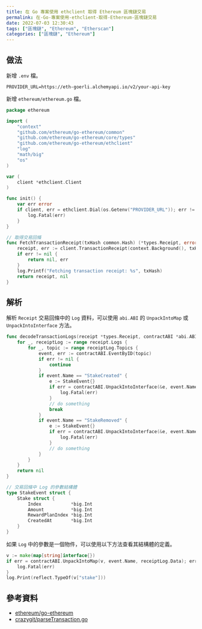 ```yaml
---
title: 在 Go 專案使用 ethclient 取得 Ethereum 區塊鏈交易
permalink: 在-Go-專案使用-ethclient-取得-Ethereum-區塊鏈交易
date: 2022-07-03 12:30:43
tags: ["區塊鏈", "Ethereum", "Etherscan"]
categories: ["區塊鏈", "Ethereum"]
---
```


## 做法

新增 `.env` 檔。

```ENV
PROVIDER_URL=https://eth-goerli.alchemyapi.io/v2/your-api-key
```

新增 `ethereum/ethereum.go` 檔。

```GO
package ethereum

import (
	"context"
	"github.com/ethereum/go-ethereum/common"
	"github.com/ethereum/go-ethereum/core/types"
	"github.com/ethereum/go-ethereum/ethclient"
	"log"
	"math/big"
	"os"
)

var (
	client *ethclient.Client
)

func init() {
	var err error
	if client, err = ethclient.Dial(os.Getenv("PROVIDER_URL")); err != nil {
		log.Fatal(err)
	}
}

// 取得交易回條
func FetchTransactionReceipt(txHash common.Hash) (*types.Receipt, error) {
	receipt, err := client.TransactionReceipt(context.Background(), txHash)
	if err != nil {
		return nil, err
	}
	log.Printf("Fetching transaction receipt: %s", txHash)
	return receipt, nil
}
```

## 解析

解析 `Receipt` 交易回條中的 `Log` 資料，可以使用 `abi.ABI` 的 `UnpackIntoMap` 或 `UnpackIntoInterface` 方法。

```GO
func decodeTransactionLogs(receipt *types.Receipt, contractABI *abi.ABI) error {
	for _, receiptLog := range receipt.Logs {
		for _, topic := range receiptLog.Topics {
			event, err := contractABI.EventByID(topic)
			if err != nil {
				continue
			}
			if event.Name == "StakeCreated" {
				e := StakeEvent{}
				if err = contractABI.UnpackIntoInterface(&e, event.Name, receiptLog.Data); err != nil {
					log.Fatal(err)
				}
				// do something
				break
			}
			if event.Name == "StakeRemoved" {
				e := StakeEvent{}
				if err = contractABI.UnpackIntoInterface(&e, event.Name, receiptLog.Data); err != nil {
					log.Fatal(err)
				}
				// do something
			}
		}
	}
	return nil
}

// 交易回條中 Log 的參數結構體
type StakeEvent struct {
	Stake struct {
		Index           *big.Int
		Amount          *big.Int
		RewardPlanIndex *big.Int
		CreatedAt       *big.Int
	}
}
```

如果 `Log` 中的參數是一個物件，可以使用以下方法查看其結構體的定義。

```GO
v := make(map[string]interface{})
if err = contractABI.UnpackIntoMap(v, event.Name, receiptLog.Data); err != nil {
	log.Fatal(err)
}
log.Print(reflect.TypeOf(v["stake"]))
```

## 參考資料

- [ethereum/go-ethereum](https://pkg.go.dev/github.com/ethereum/go-ethereum/accounts)
- [crazygit/parseTransaction.go](https://gist.github.com/crazygit/9279a3b26461d7cb03e807a6362ec855)

